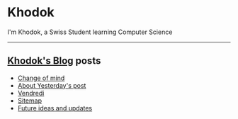 # Khodok

I'm Khodok, a Swiss Student learning Computer Science

---

## [Khodok's Blog] posts

<!-- BLOG-POST-LIST:START -->
- [Change of mind](https://blog.khodok.xyz/post/change-of-mind/)
- [About Yesterday's post](https://blog.khodok.xyz/post/about-yesterdays-post/)
- [Vendredi](https://blog.khodok.xyz/post/vendredi/)
- [Sitemap](https://blog.khodok.xyz/post/sitemap/)
- [Future ideas and updates](https://blog.khodok.xyz/post/future-ideas-and-updates/)
<!-- BLOG-POST-LIST:END -->

[khodok's blog]: https://khoding.github.io/Khodirect/khoBlog "Khodok's Blog"
